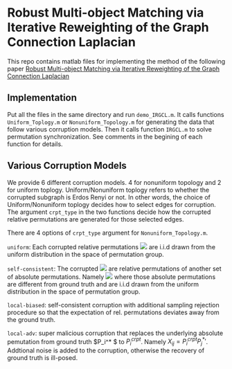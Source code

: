 # Robust Multi-object Matching via Iterative Reweighting of the Graph Connection Laplacian
This repo contains matlab files for implementing the method of the following paper
[Robust Multi-object Matching via Iterative Reweighting of the Graph Connection Laplacian](https://proceedings.neurips.cc/paper/2020/hash/ae06fbdc519bddaa88aa1b24bace4500-Abstract.html)

## Implementation
Put all the files in the same directory and run ``demo_IRGCL.m``. It calls functions ``Uniform_Toplogy.m`` or ``Nonuniform_Topology.m`` for generating the data that follow various corruption models. Then it calls function ``IRGCL.m`` to solve permutation synchronization. See comments in the begining of each function for details.

## Various Corruption Models
We provide 6 different corruption models. 4 for nonuniform topology and 2 for uniform toplogy. Uniform/Nonuniform toplogy refers to whether the corrupted subgraph is Erdos Renyi or not. In other words, the choice of Uniform/Nonuniform toplogy decides how to select edges for corruption. The argument ``crpt_type`` in the two functions decide how the corrupted relative permutations are generated for those selected edges.

There are 4 options of ``crpt_type`` argument for ``Nonuniform_Topology.m``.

``uniform``: Each corrupted relative permutations <img src="https://render.githubusercontent.com/render/math?math=\color{red} \mathbf{X_{ij}}"> are i.i.d drawn
from the uniform distribution in the space of permutation group.

``self-consistent``: The corrupted <img src="https://render.githubusercontent.com/render/math?math=\color{red} \mathbf{X_{ij}}"> are relative permutations of another set of absolute permutations. Namely <img src="https://render.githubusercontent.com/render/math?math=\color{red} \mathbf{X_{ij} = P_i^{crpt} P_j^{crpt}'}"> where those absolute permutations are different from ground truth and are i.i.d drawn from the uniform distribution in the space of permutation group.

``local-biased``: self-consistent corruption with additional sampling rejection procedure so that the expectation of rel. permutations deviates away from the ground truth.

``local-adv``: super malicious corruption that replaces the underlying absolute pemutation from ground truth $P_i^* $ to $P_i^{crpt}$. Namely $X_{ij} = P_i^{crpt} P_j^{* }'$. Addtional noise is added to the corruption, otherwise the recovery of ground truth is ill-posed.

